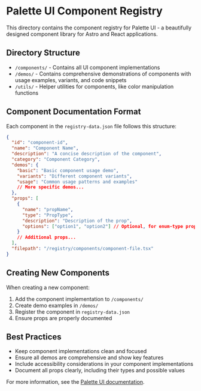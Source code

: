 # Palette UI Component Registry

This directory contains the component registry for Palette UI - a beautifully designed component library for Astro and React applications.

## Directory Structure

- `/components/` - Contains all UI component implementations
- `/demos/` - Contains comprehensive demonstrations of components with usage examples, variants, and code snippets
- `/utils/` - Helper utilities for components, like color manipulation functions

## Component Documentation Format

Each component in the `registry-data.json` file follows this structure:

```json
{
  "id": "component-id",
  "name": "Component Name",
  "description": "A concise description of the component",
  "category": "Component Category",
  "demos": {
    "basic": "Basic component usage demo",
    "variants": "Different component variants",
    "usage": "Common usage patterns and examples"
    // More specific demos...
  },
  "props": [
    {
      "name": "propName",
      "type": "PropType",
      "description": "Description of the prop",
      "options": ["option1", "option2"] // Optional, for enum-type props
    }
    // Additional props...
  ],
  "filepath": "/registry/components/component-file.tsx"
}
```

## Creating New Components

When creating a new component:

1. Add the component implementation to `/components/`
2. Create demo examples in `/demos/`
3. Register the component in `registry-data.json`
4. Ensure props are properly documented

## Best Practices

- Keep component implementations clean and focused
- Ensure all demos are comprehensive and show key features
- Include accessibility considerations in your component implementations
- Document all props clearly, including their types and possible values

For more information, see the [Palette UI documentation](https://palette-ui.com/docs).

